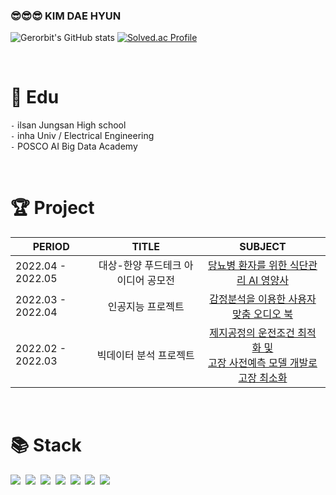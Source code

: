 ### :sunglasses::sunglasses::sunglasses:  KIM DAE HYUN 

![Gerorbit's GitHub stats](https://github-readme-stats.vercel.app/api?username=Gerorbit&show_icons=true&theme=radical)
[![Solved.ac Profile](http://mazassumnida.wtf/api/v2/generate_badge?boj=gerorbit)](https://solved.ac/gerorbit/) 

&nbsp; 

<div align=left><h1>📘 ️Edu</h1></div>

`-` ilsan Jungsan High school \
`-` inha Univ / Electrical Engineering \
`-` POSCO AI Big Data Academy  

&nbsp; 

<div align=left><h1>🏆 Project</h1></div>

|   PERIOD   | TITLE | SUBJECT |
| -------- | :-------: | :---------:|
| 2022.04 - 2022.05 | 대상-한양 푸드테크 아이디어 공모전 | [당뇨병 환자를 위한 식단관리 AI 영양사](https://github.com/Gerorbit/Project/tree/main/%EB%8B%B9%EB%87%A8%EB%B3%91%20%ED%99%98%EC%9E%90%EB%A5%BC%20%EC%9C%84%ED%95%9C%20%EC%8B%9D%EB%8B%A8%EA%B4%80%EB%A6%AC%20AI%20%EC%98%81%EC%96%91%EC%82%AC) |
| 2022.03 - 2022.04 | 인공지능 프로젝트 | [감정분석을 이용한 사용자 맞춤 오디오 북](https://github.com/Gerorbit/Project/tree/main/%EA%B0%90%EC%A0%95%EB%B6%84%EC%84%9D%EC%9D%84%20%EC%9D%B4%EC%9A%A9%ED%95%9C%20%EC%82%AC%EC%9A%A9%EC%9E%90%20%EB%A7%9E%EC%B6%A4%20%EC%98%A4%EB%94%94%EC%98%A4%20%EB%B6%81) |
| 2022.02 - 2022.03 | 빅데이터 분석 프로젝트 | [제지공정의 운전조건 최적화 및<br/> 고장 사전예측 모델 개발로 고장 최소화](https://github.com/Gerorbit/Project/tree/main/%EC%A0%9C%EC%A7%80%EA%B3%B5%EC%A0%95%EC%9D%98%20%EC%9A%B4%EC%A0%84%EC%A1%B0%EA%B1%B4%20%EC%B5%9C%EC%A0%81%ED%99%94%20%EB%B0%8F%20%EA%B3%A0%EC%9E%A5%20%EC%82%AC%EC%A0%84%EC%98%88%EC%B8%A1%20%EB%AA%A8%EB%8D%B8%20%EA%B0%9C%EB%B0%9C%EB%A1%9C%20%EA%B3%A0%EC%9E%A5%20%EC%B5%9C%EC%86%8C%ED%99%94) |  

&nbsp; 

<div align=left><h1>📚 Stack</h1></div>

<p align="left">
  <img src="https://img.shields.io/badge/Python-3776AB?style=flat-square&logo=Python&logoColor=white"/></a>&nbsp 
  <img src="https://img.shields.io/badge/C-A8B9CC?style=flat-square&logo=C&logoColor=white"/></a>&nbsp 
  <img src="https://img.shields.io/badge/C++-00599C?style=flat-square&logo=C%2B%2B&logoColor=white"/></a>&nbsp 
  <img src="https://img.shields.io/badge/PyTorch-EE4C2C?style=flat-square&logo=PyTorch&logoColor=white"/></a>&nbsp 
  <img src="https://img.shields.io/badge/TensorFlow-FF6F00?style=flat-square&logo=TensorFlow&logoColor=white"/></a>&nbsp 
  <img src="https://img.shields.io/badge/Keras-D00000?style=flat-square&logo=Keras&logoColor=white"/></a>&nbsp 
  <img src="https://img.shields.io/badge/YOLO-00FFFF?style=flat-square&logo=YOLO&logoColor=white"/></a>&nbsp 
  <br>  
